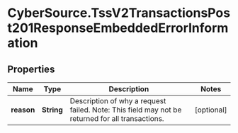 # CyberSource.TssV2TransactionsPost201ResponseEmbeddedErrorInformation

## Properties
Name | Type | Description | Notes
------------ | ------------- | ------------- | -------------
**reason** | **String** | Description of why a request failed. Note: This field may not be returned for all transactions.  | [optional] 


